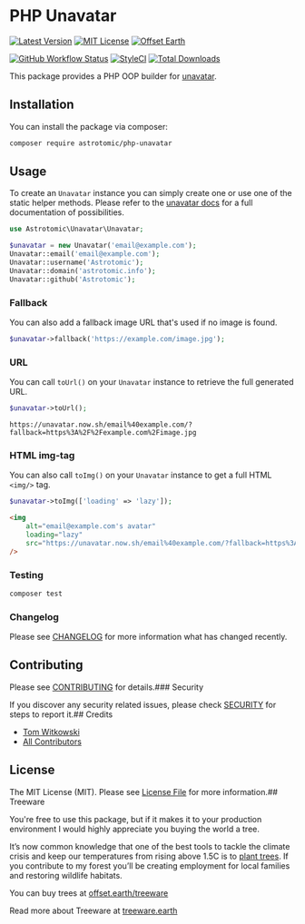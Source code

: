 

# PHP Unavatar

[![Latest Version](http://img.shields.io/packagist/v/astrotomic/php-unavatar.svg?label=Release&style=for-the-badge)](https://packagist.org/packages/astrotomic/php-unavatar)
[![MIT License](https://img.shields.io/github/license/Astrotomic/php-unavatar.svg?label=License&color=blue&style=for-the-badge)](https://github.com/Astrotomic/php-unavatar/blob/master/LICENSE)
[![Offset Earth](https://img.shields.io/badge/Treeware-%F0%9F%8C%B3-green?style=for-the-badge)](https://offset.earth/treeware)

[![GitHub Workflow Status](https://img.shields.io/github/workflow/status/Astrotomic/php-unavatar/run-tests?style=flat-square&logoColor=white&logo=github&label=Tests)](https://github.com/Astrotomic/php-unavatar/actions?query=workflow%3Arun-tests)
[![StyleCI](https://styleci.io/repos/242236468/shield)](https://styleci.io/repos/242236468)
[![Total Downloads](https://img.shields.io/packagist/dt/astrotomic/php-unavatar.svg?label=Downloads&style=flat-square)](https://packagist.org/packages/astrotomic/php-unavatar)

This package provides a PHP OOP builder for [unavatar](https://unavatar.now.sh).

## Installation

You can install the package via composer:

```bash
composer require astrotomic/php-unavatar
```

## Usage

To create an `Unavatar` instance you can simply create one or use one of the static helper methods.
Please refer to the [unavatar docs](https://unavatar.now.sh/) for a full documentation of possibilities.

```php
use Astrotomic\Unavatar\Unavatar;

$unavatar = new Unavatar('email@example.com');
Unavatar::email('email@example.com');
Unavatar::username('Astrotomic');
Unavatar::domain('astrotomic.info');
Unavatar::github('Astrotomic');
```

### Fallback

You can also add a fallback image URL that's used if no image is found.

```php
$unavatar->fallback('https://example.com/image.jpg');
```

### URL

You can call `toUrl()` on your `Unavatar` instance to retrieve the full generated URL.

```php
$unavatar->toUrl();
```

```
https://unavatar.now.sh/email%40example.com/?fallback=https%3A%2F%2Fexample.com%2Fimage.jpg
```

### HTML img-tag

You can also call `toImg()` on your `Unavatar` instance to get a full HTML `<img/>` tag.

```php
$unavatar->toImg(['loading' => 'lazy']);
```

```html
<img 
    alt="email@example.com's avatar"
    loading="lazy" 
    src="https://unavatar.now.sh/email%40example.com/?fallback=https%3A%2F%2Fexample.com%2Fimage.jpg" 
/>
```

### Testing

``` bash
composer test
```

### Changelog

Please see [CHANGELOG](CHANGELOG.md) for more information what has changed recently.

## Contributing

Please see [CONTRIBUTING](CONTRIBUTING.md) for details.### Security

If you discover any security related issues, please check [SECURITY](https://github.com/Astrotomic/.github/blob/master/SECURITY.md) for steps to report it.## Credits

- [Tom Witkowski](https://github.com/Gummibeer)
- [All Contributors](../../contributors)

## License

The MIT License (MIT). Please see [License File](LICENSE.md) for more information.## Treeware

You're free to use this package, but if it makes it to your production environment I would highly appreciate you buying the world a tree.

It’s now common knowledge that one of the best tools to tackle the climate crisis and keep our temperatures from rising above 1.5C is to [plant trees](https://www.bbc.co.uk/news/science-environment-48870920). If you contribute to my forest you’ll be creating employment for local families and restoring wildlife habitats.

You can buy trees at [offset.earth/treeware](https://plant.treeware.earth/Astrotomic/php-unavatar)

Read more about Treeware at [treeware.earth](https://treeware.earth)
